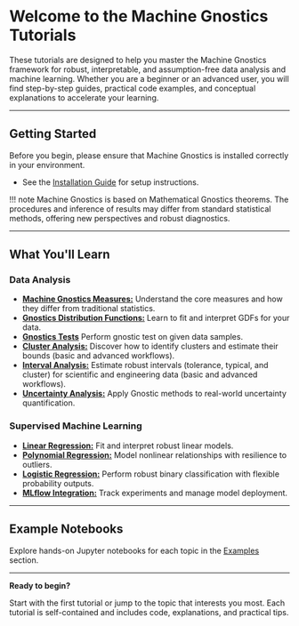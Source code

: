 
# Welcome to the Machine Gnostics Tutorials

These tutorials are designed to help you master the Machine Gnostics framework for robust, interpretable, and assumption-free data analysis and machine learning. Whether you are a beginner or an advanced user, you will find step-by-step guides, practical code examples, and conceptual explanations to accelerate your learning.

---

## Getting Started

Before you begin, please ensure that Machine Gnostics is installed correctly in your environment.

- See the [Installation Guide](../installation.md) for setup instructions.

!!! note
    Machine Gnostics is based on Mathematical Gnostics theorems. The procedures and inference of results may differ from standard statistical methods, offering new perspectives and robust diagnostics.

---

## What You'll Learn

### Data Analysis
- [**Machine Gnostics Measures:**](1_da_basics.md) Understand the core measures and how they differ from traditional statistics.
- [**Gnostics Distribution Functions:**](2_da_gdf.md) Learn to fit and interpret GDFs for your data.
- [**Gnostics Tests**](5_da_test.md) Perform gnostic test on given data samples.
- [**Cluster Analysis:**](3_da_ca.md) Discover how to identify clusters and estimate their bounds (basic and advanced workflows).
- [**Interval Analysis:**](4_da_ia.md) Estimate robust intervals (tolerance, typical, and cluster) for scientific and engineering data (basic and advanced workflows).
- [**Uncertainty Analysis:**](https://github.com/MachineGnostics/machinegnostics/blob/dev/examples/example_0_5_gnostic_uncertainty_analysis.ipynb) Apply Gnostic methods to real-world uncertainty quantification.

### Supervised Machine Learning
- [**Linear Regression:**](ml_lr_1.md) Fit and interpret robust linear models.
- [**Polynomial Regression:**](ml_plr_1.md) Model nonlinear relationships with resilience to outliers.
- [**Logistic Regression:**](ml_log_reg_1.md) Perform robust binary classification with flexible probability outputs.
- [**MLflow Integration:**](https://github.com/MachineGnostics/machinegnostics/blob/dev/examples/example_4_poly_reg_mf.ipynb) Track experiments and manage model deployment.

---

## Example Notebooks

Explore hands-on Jupyter notebooks for each topic in the [Examples](examples.md) section.

---

**Ready to begin?**

Start with the first tutorial or jump to the topic that interests you most. Each tutorial is self-contained and includes code, explanations, and practical tips.

